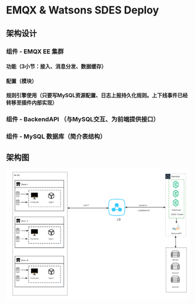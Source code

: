 # EMQX & Watsons SDES Deploy

## 架构设计

### 组件 - EMQX EE 集群

#### 功能（3小节：接入、消息分发、数据缓存）

#### 配置（模块）

#### 规则引擎使用（只要写MySQL资源配置、日志上报持久化规则。上下线事件已经转移至插件内部实现）

### 组件 - BackendAPI （与MySQL交互、为前端提供接口）

### 组件 - MySQL 数据库（简介表结构）

## 架构图

![sdes_architecture](./assets/sdes/sdes_architecture.png)